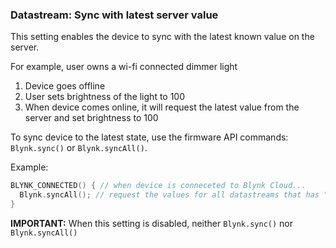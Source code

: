 ### Datastream: Sync with latest server value

This setting enables the device to sync with the latest known value on the server.

For example, user owns a wi-fi connected dimmer light
1. Device goes offline
2. User sets brightness of the light to 100
3. When device comes online, it will request the latest value from the server and set brightness to 100

To sync device to the latest state, use the firmware API commands: ```Blynk.sync()``` or ```Blynk.syncAll()```.

Example: 
```cpp
BLYNK_CONNECTED() { // when device is conneceted to Blynk Cloud...
  Blynk.syncAll(); // request the values for all datastreams that has "sync" setting enabled
}
```

**IMPORTANT:** When this setting is disabled, neither ```Blynk.sync()``` nor ```Blynk.syncAll()```
